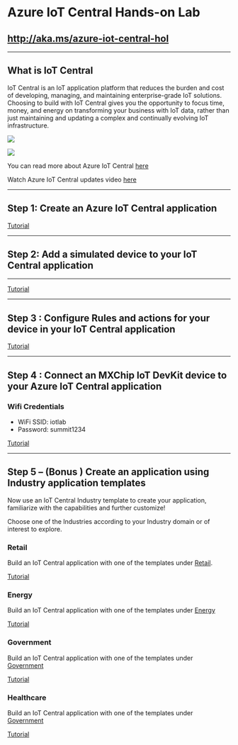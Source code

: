 # Azure IoT Central Hands-on Lab

## http://aka.ms/azure-iot-central-hol

---

## What is IoT Central

IoT Central is an IoT application platform that reduces the burden and cost of developing, managing, and maintaining enterprise-grade IoT solutions. Choosing to build with IoT Central gives you the opportunity to focus time, money, and energy on transforming your business with IoT data, rather than just maintaining and updating a complex and continually evolving IoT infrastructure.

![](welcome-to-iot-central.png)

![](arch-diag.0db4c2a8.svg)

You can read more about Azure IoT Central [here](https://docs.microsoft.com/azure/iot-central/core/overview-iot-central?WT.mc_id=iot-0000-dglover)  

Watch Azure IoT Central updates video [here](https://azure.microsoft.com/resources/videos/iot-central-updates?WT.mc_id=iot-0000-dglover)

---

## Step 1: Create an Azure IoT Central application

[Tutorial](https://docs.microsoft.com/azure/iot-central/core/quick-deploy-iot-central?WT.mc_id=iot-0000-dglover)

---

## Step 2: Add a simulated device to your IoT Central application

---

[Tutorial](https://docs.microsoft.com/azure/iot-central/core/quick-create-pnp-device?WT.mc_id=iot-0000-dglover)

---

## Step 3 : Configure Rules and actions for your device in your IoT Central application

[Tutorial](https://docs.microsoft.com/azure/iot-central/core/quick-configure-rules?WT.mc_id=iot-0000-dglover)

---

## Step 4 : Connect an MXChip IoT DevKit device to your Azure IoT Central application

### Wifi Credentials

* WiFi SSID: iotlab
* Password: summit1234

[Tutorial](https://docs.microsoft.com/azure/iot-central/core/howto-connect-devkit?WT.mc_id=iot-0000-dglover)

---

## Step 5 – (Bonus ) Create an application using Industry application templates

Now use an IoT Central Industry template to create your application, familiarize with the capabilities and further customize!

Choose one of the Industries according to your Industry domain or of interest to explore.

### Retail
	
Build an IoT Central application with one of the templates under [Retail](https://apps.azureiotcentral.com/build/retail). 

[Tutorial](https://docs.microsoft.com/azure/iot-central/retail/overview-iot-central-retail-pnp?WT.mc_id=iot-0000-dglover)

### Energy

Build an IoT Central application with one of the templates under [Energy](https://apps.azureiotcentral.com/build/energy)

[Tutorial](https://docs.microsoft.com/azure/iot-central/energy/overview-iot-central-energy?WT.mc_id=iot-0000-dglover)

### Government

Build an IoT Central application with one of the templates under [Government](https://apps.azureiotcentral.com/build/government)

[Tutorial](https://docs.microsoft.com/azure/iot-central/government/overview-iot-central-government?WT.mc_id=iot-0000-dglover)

### Healthcare

Build an IoT Central application with one of the templates under [Government](https://apps.azureiotcentral.com/build/healthcare)

[Tutorial](https://docs.microsoft.com/azure/iot-central/healthcare/overview-iot-central-healthcare?WT.mc_id=iot-0000-dglover)
